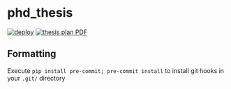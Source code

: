# phd_thesis

[![deploy](https://github.com/paddyroddy/phd_thesis/actions/workflows/deploy.yml/badge.svg)](https://github.com/paddyroddy/phd_thesis/actions/workflows/deploy.yml)
[![thesis plan PDF](https://img.shields.io/badge/thesis-PDF-blue.svg)](https://www.dropbox.com/s/auawjx7v5pdy761/thesis.pdf?dl=0)

## Formatting

Execute `pip install pre-commit; pre-commit install` to install git hooks in your `.git/` directory
